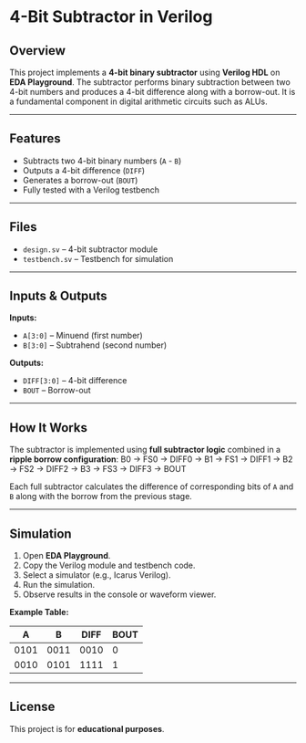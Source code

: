 # 4-Bit Subtractor in Verilog

## Overview
This project implements a **4-bit binary subtractor** using **Verilog HDL** on **EDA Playground**. The subtractor performs binary subtraction between two 4-bit numbers and produces a 4-bit difference along with a borrow-out. It is a fundamental component in digital arithmetic circuits such as ALUs.

---

## Features
- Subtracts two 4-bit binary numbers (`A` - `B`)
- Outputs a 4-bit difference (`DIFF`)
- Generates a borrow-out (`BOUT`)
- Fully tested with a Verilog testbench

---

## Files
- `design.sv` – 4-bit subtractor module
- `testbench.sv` – Testbench for simulation

---

## Inputs & Outputs
**Inputs:**  
- `A[3:0]` – Minuend (first number)  
- `B[3:0]` – Subtrahend (second number)  

**Outputs:**  
- `DIFF[3:0]` – 4-bit difference  
- `BOUT` – Borrow-out

---

## How It Works
The subtractor is implemented using **full subtractor logic** combined in a **ripple borrow configuration**:
B0 → FS0 → DIFF0 → B1 → FS1 → DIFF1 → B2 → FS2 → DIFF2 → B3 → FS3 → DIFF3 → BOUT

Each full subtractor calculates the difference of corresponding bits of `A` and `B` along with the borrow from the previous stage.

---

## Simulation
1. Open **EDA Playground**.
2. Copy the Verilog module and testbench code.
3. Select a simulator (e.g., Icarus Verilog).
4. Run the simulation.
5. Observe results in the console or waveform viewer.

**Example Table:**

| A       | B       | DIFF    | BOUT |
|---------|---------|---------|------|
| 0101    | 0011    | 0010    | 0    |
| 0010    | 0101    | 1111    | 1    |

---

## License
This project is for **educational purposes**.
